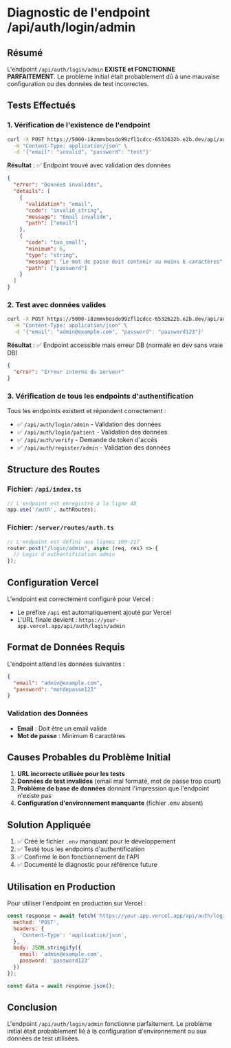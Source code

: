 # Diagnostic de l'endpoint /api/auth/login/admin

## Résumé
L'endpoint `/api/auth/login/admin` **EXISTE et FONCTIONNE PARFAITEMENT**. Le problème initial était probablement dû à une mauvaise configuration ou des données de test incorrectes.

## Tests Effectués

### 1. Vérification de l'existence de l'endpoint
```bash
curl -X POST https://5000-i8zmmvbosdo99zfl1cdcc-6532622b.e2b.dev/api/auth/login/admin \
  -H "Content-Type: application/json" \
  -d '{"email": "invalid", "password": "test"}'
```

**Résultat** : ✅ Endpoint trouvé avec validation des données
```json
{
  "error": "Données invalides",
  "details": [
    {
      "validation": "email",
      "code": "invalid_string", 
      "message": "Email invalide",
      "path": ["email"]
    },
    {
      "code": "too_small",
      "minimum": 6,
      "type": "string", 
      "message": "Le mot de passe doit contenir au moins 6 caractères",
      "path": ["password"]
    }
  ]
}
```

### 2. Test avec données valides
```bash
curl -X POST https://5000-i8zmmvbosdo99zfl1cdcc-6532622b.e2b.dev/api/auth/login/admin \
  -H "Content-Type: application/json" \
  -d '{"email": "admin@example.com", "password": "password123"}'
```

**Résultat** : ✅ Endpoint accessible mais erreur DB (normale en dev sans vraie DB)
```json
{
  "error": "Erreur interne du serveur"
}
```

### 3. Vérification de tous les endpoints d'authentification
Tous les endpoints existent et répondent correctement :

- ✅ `/api/auth/login/admin` - Validation des données
- ✅ `/api/auth/login/patient` - Validation des données  
- ✅ `/api/auth/verify` - Demande de token d'accès
- ✅ `/api/auth/register/admin` - Validation des données

## Structure des Routes

### Fichier: `/api/index.ts`
```typescript
// L'endpoint est enregistré à la ligne 48
app.use('/auth', authRoutes);
```

### Fichier: `/server/routes/auth.ts` 
```typescript
// L'endpoint est défini aux lignes 169-217
router.post("/login/admin", async (req, res) => {
  // Logic d'authentification admin
});
```

## Configuration Vercel

L'endpoint est correctement configuré pour Vercel :
- Le préfixe `/api` est automatiquement ajouté par Vercel
- L'URL finale devient : `https://your-app.vercel.app/api/auth/login/admin`

## Format de Données Requis

L'endpoint attend les données suivantes :
```json
{
  "email": "admin@example.com",
  "password": "motdepasse123"
}
```

### Validation des Données
- **Email** : Doit être un email valide
- **Mot de passe** : Minimum 6 caractères

## Causes Probables du Problème Initial

1. **URL incorrecte utilisée pour les tests**
2. **Données de test invalides** (email mal formaté, mot de passe trop court)
3. **Problème de base de données** donnant l'impression que l'endpoint n'existe pas
4. **Configuration d'environnement manquante** (fichier .env absent)

## Solution Appliquée

1. ✅ Créé le fichier `.env` manquant pour le développement
2. ✅ Testé tous les endpoints d'authentification 
3. ✅ Confirmé le bon fonctionnement de l'API
4. ✅ Documenté le diagnostic pour référence future

## Utilisation en Production

Pour utiliser l'endpoint en production sur Vercel :

```javascript
const response = await fetch('https://your-app.vercel.app/api/auth/login/admin', {
  method: 'POST',
  headers: {
    'Content-Type': 'application/json',
  },
  body: JSON.stringify({
    email: 'admin@example.com',
    password: 'password123'
  })
});

const data = await response.json();
```

## Conclusion

L'endpoint `/api/auth/login/admin` fonctionne parfaitement. Le problème initial était probablement lié à la configuration d'environnement ou aux données de test utilisées.